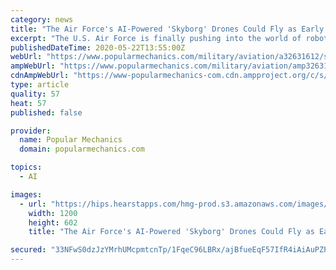 ```yaml
---
category: news
title: "The Air Force's AI-Powered 'Skyborg' Drones Could Fly as Early as 2023"
excerpt: "The U.S. Air Force is finally pushing into the world of robot combat drones, vowing to fly the first of its “Skyborg” drones by 2023. The service envisions Skyborg as a mergin"
publishedDateTime: 2020-05-22T13:55:00Z
webUrl: "https://www.popularmechanics.com/military/aviation/a32631612/skyborg-drones-2023/"
ampWebUrl: "https://www.popularmechanics.com/military/aviation/amp32631612/skyborg-drones-2023/"
cdnAmpWebUrl: "https://www-popularmechanics-com.cdn.ampproject.org/c/s/www.popularmechanics.com/military/aviation/amp32631612/skyborg-drones-2023/"
type: article
quality: 57
heat: 57
published: false

provider:
  name: Popular Mechanics
  domain: popularmechanics.com

topics:
  - AI

images:
  - url: "https://hips.hearstapps.com/hmg-prod.s3.amazonaws.com/images/190326-f-f3456-1001-1590103915.jpeg?crop=1.00xw:0.892xh;0,0.108xh&resize=1200:*"
    width: 1200
    height: 602
    title: "The Air Force's AI-Powered 'Skyborg' Drones Could Fly as Early as 2023"

secured: "33NFwS0dzJzYMrhUMcpmtcnTp/1FqeC96LBRx/ajBfueEqF57IfR4iAiAuPZP2UmRPNQuXeu0F0jWw8iQSar4zlGaKdx4TpqZCUGh2mFlyzFjwbsP/HJzw3AJTFzmJcvDpUJNPM5eaWOMFAMIfRtrMQ2c237uM56sj3fdHb7IK3qr1hyLRpN8ZMArwmAVW13tZUjl++ulqo+ftopR5vb+H6fi3klSe2dPhToK4pXinACGfTqRgppoefev0dtNu1VQgG1tBhB8zhxFmh2lQ3MKrjbeI7D3GvXt3IKwy2fWPFse1qTu+6sU1vU9Cr3RvdK;YUVcYt8jbWXb6hIhYL4r8w=="
---
```


